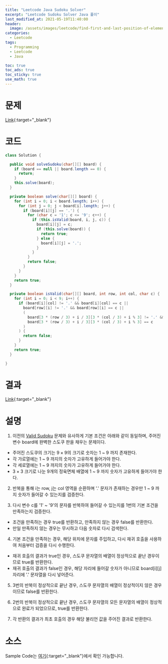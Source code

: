 ```yaml
---
title: "Leetcode Java Sudoku Solver"
excerpt: "Leetcode Sudoku Solver Java 풀이"
last_modified_at: 2021-05-19T11:40:00
header:
  image: /assets/images/leetcode/find-first-and-last-position-of-element-in-sorted-array.png
categories:
  - Leetcode
tags:
  - Programming
  - Leetcode
  - Java

toc: true
toc_ads: true
toc_sticky: true
use_math: true
---
```

# 문제
[Link](https://leetcode.com/problems/sudoku-solver/){:target="_blank"}

# 코드
```java
class Solution {

  public void solveSudoku(char[][] board) {
    if (board == null || board.length == 0) {
      return;
    }
    this.solve(board);
  }

  private boolean solve(char[][] board) {
    for (int i = 0; i < board.length; i++) {
      for (int j = 0; j < board[i].length; j++) {
        if (board[i][j] == '.') {
          for (char c = '1'; c <= '9'; c++) {
            if (this.isValid(board, i, j, c)) {
              board[i][j] = c;
              if (this.solve(board)) {
                return true;
              } else {
                board[i][j] = '.';
              }
            }
          }
          return false;
        }
      }
    }
    return true;
  }

  private boolean isValid(char[][] board, int row, int col, char c) {
    for (int i = 0; i < 9; i++) {
      if (board[i][col] != '.' && board[i][col] == c ||
        board[row][i] != '.' && board[row][i] == c ||
        (
          board[3 * (row / 3) + i / 3][3 * (col / 3) + i % 3] != '.' &&
          board[3 * (row / 3) + i / 3][3 * (col / 3) + i % 3] == c
        )
      ) {
        return false;
      }
    }
    return true;
  }

}
```

# 결과
[Link](https://leetcode.com/submissions/detail/495130327/){:target="_blank"}

# 설명
1. 이전의 [Valid Sudoku](../valid-sudoku) 문제와 유사하게 기본 조건은 아래와 같이 동일하며, 주어진 변수 board에 완벽한 스도쿠 판을 채우는 문제이다.
- 주어진 스도쿠의 크기는 $9 \times 9$의 크기로 숫자는 1 ~ 9 까지 존재한다.
- 각 가로열에는 1 ~ 9 까지의 숫자가 고유하게 들어가야 한다.
- 각 세로열에는 1 ~ 9 까지의 숫자가 고유하게 들어가야 한다.
- $3 \times 3$ 크기로 나눈 9개의 정육면체 배열에 1 ~ 9 까지 숫자가 고유하게 들어가야 한다.

2. 반복을 통해 i는 row, j는 col 영역을 순환하며 '.' 문자가 존재하는 경우만 1 ~ 9 까지 숫자가 들어갈 수 있는지를 검증한다.

3. 다시 변수 c를 '1' ~ '9'의 문자를 반복하여 들어갈 수 있는지를 1번의 기본 조건을 만족하는지 검증한다.
- 조건을 만족하는 경우 true를 반환하고, 만족하지 않는 경우 false를 반환한다.
- 만일 만족하지 않는 경우는 무시하고 다음 숫자로 다시 검색한다.

4. 기본 조건을 만족하는 경우, 해당 위치에 문자를 주입하고, 다시 재귀 호출을 사용하여 처음부터 검증을 다시 수행한다.
- 재귀 호출의 결과가 true인 경우, 스도쿠 문자열의 배열이 정상적으로 끝난 경우이므로 true를 반환한다.
- 재귀 호출의 결과가 false인 경우, 해당 자리에 들어갈 숫자가 아니므로 board[i][j] 자리에 '.' 문자열을 다시 넣어준다.

5. 3번의 반복이 정상적으로 끝난 경우, 스도쿠 문자열의 배열이 정상적이지 않은 경우이므로 false를 반환한다.

6. 2번의 반복이 정상적으로 끝난 경우, 스도쿠 문자열의 모든 문자열의 배열이 정상적으로 완료가 되었으므로, true를 반환한다.

7. 각 반환의 결과가 최초 호출의 경우 해당 불리언 값을 주어진 결과로 반환한다.

# 소스
Sample Code는 [여기](https://github.com/GracefulSoul/leetcode/blob/master/src/main/java/gracefulsoul/problems/SudokuSolver.java){:target="_blank"}에서 확인 가능합니다.